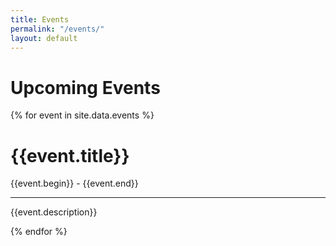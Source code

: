 ```yaml
---
title: Events
permalink: "/events/"
layout: default
---
```


<h1>Upcoming Events</h1>

{% for event in site.data.events %}

<div class="card">
  <h1>{{event.title}}</h1>
  <span>{{event.begin}} - {{event.end}}</span>
  <hr>
  <p>{{event.description}}</p>
</div>

{% endfor %}
